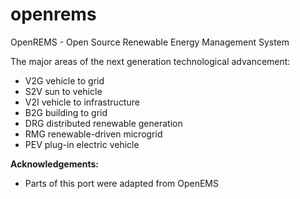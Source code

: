 # openrems

OpenREMS - Open Source  Renewable Energy Management System

The major areas of the next generation technological advancement:
- V2G     vehicle to grid
- S2V     sun to vehicle
- V2I     vehicle to infrastructure
- B2G     building to grid
- DRG     distributed renewable generation
- RMG     renewable-driven microgrid
- PEV     plug-in electric vehicle



__Acknowledgements:__

- Parts of this port were adapted from OpenEMS

